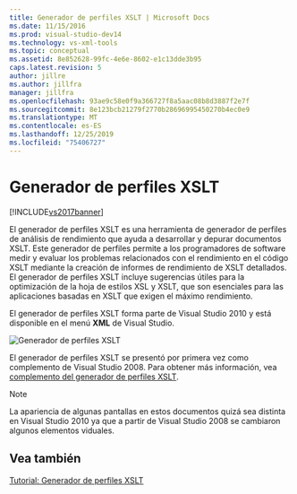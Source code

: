 ```yaml
---
title: Generador de perfiles XSLT | Microsoft Docs
ms.date: 11/15/2016
ms.prod: visual-studio-dev14
ms.technology: vs-xml-tools
ms.topic: conceptual
ms.assetid: 8e852628-99fc-4e6e-8602-e1c13dde3b95
caps.latest.revision: 5
author: jillre
ms.author: jillfra
manager: jillfra
ms.openlocfilehash: 93ae9c58e0f9a366727f8a5aac08b8d3887f2e7f
ms.sourcegitcommit: 8e123bcb21279f2770b28696995450270b4ec0e9
ms.translationtype: MT
ms.contentlocale: es-ES
ms.lasthandoff: 12/25/2019
ms.locfileid: "75406727"
---
```

# <a name="xslt-profiler"></a>Generador de perfiles XSLT
[!INCLUDE[vs2017banner](../includes/vs2017banner.md)]

El generador de perfiles XSLT es una herramienta de generador de perfiles de análisis de rendimiento que ayuda a desarrollar y depurar documentos XSLT. Este generador de perfiles permite a los programadores de software medir y evaluar los problemas relacionados con el rendimiento en el código XSLT mediante la creación de informes de rendimiento de XSLT detallados. El generador de perfiles XSLT incluye sugerencias útiles para la optimización de la hoja de estilos XSL y XSLT, que son esenciales para las aplicaciones basadas en XSLT que exigen el máximo rendimiento.

 El generador de perfiles XSLT forma parte de Visual Studio 2010 y está disponible en el menú **XML** de Visual Studio.

 ![Generador de perfiles XSLT](../xml-tools/media/xsltprofilermenu.gif "XSLTProfilerMenu")

 El generador de perfiles XSLT se presentó por primera vez como complemento de Visual Studio 2008. Para obtener más información, vea [complemento del generador de perfiles XSLT](https://marketplace.visualstudio.com/items?itemName=SinanUssakli-MSFT.XSLTProfilerAddin).

> [!NOTE]
> La apariencia de algunas pantallas en estos documentos quizá sea distinta en Visual Studio 2010 ya que a partir de Visual Studio 2008 se cambiaron algunos elementos viduales.

## <a name="see-also"></a>Vea también
 [Tutorial: Generador de perfiles XSLT](../xml-tools/walkthrough-xslt-profiler.md)
